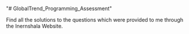 "# GlobalTrend_Programming_Assessment" 

Find all the solutions to the questions which were provided to me through the Inernshala Website.
